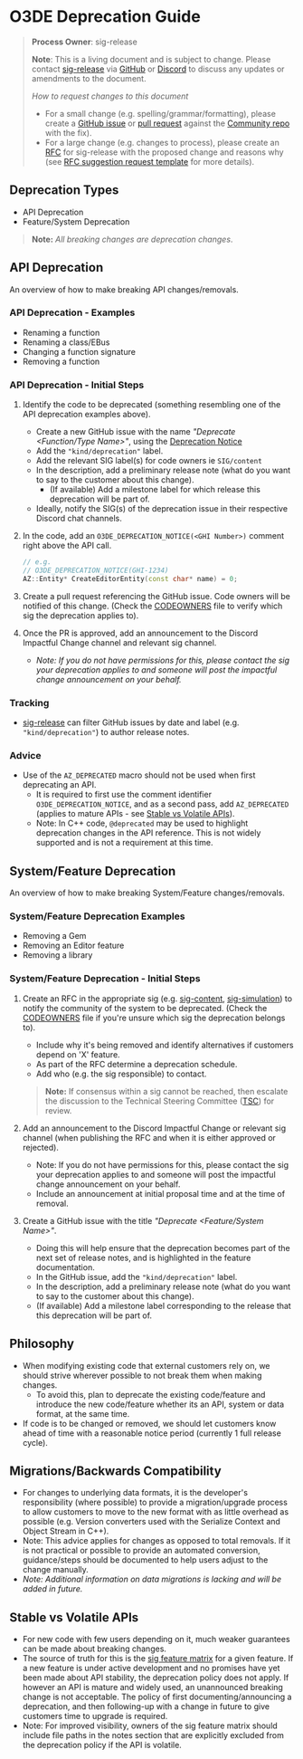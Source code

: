 # O3DE Deprecation Guide

> **Process Owner**: sig-release
>
> **Note**: This is a living document and is subject to change. Please contact [sig-release](https://github.com/o3de/sig-release) via [GitHub](https://github.com/o3de/sig-release/issues) or [Discord](https://discord.gg/crRVGNh9vu) to discuss any updates or amendments to the document.
>
> *How to request changes to this document*
>
> - For a small change (e.g. spelling/grammar/formatting), please create a [GitHub issue](https://github.com/o3de/sig-content/issues/new/choose) or [pull request](https://github.com/o3de/sig-content/pulls) against the [Community repo](https://github.com/o3de/community) with the fix).
> - For a large change (e.g. changes to process), please create an [RFC](https://github.com/o3de/sig-release/issues/new/choose) for sig-release with the proposed change and reasons why (see [RFC suggestion request template](https://github.com/o3de/sig-release/issues/new?assignees=&labels=rfc-suggestion&template=rfc-suggestion.md&title=Proposed+RFC+Suggestion+%3Ddescription%3D) for more details).

## Deprecation Types

- API Deprecation
- Feature/System Deprecation

> **Note:** *All breaking changes are deprecation changes*.

## API Deprecation

An overview of how to make breaking API changes/removals.

### API Deprecation - Examples

- Renaming a function
- Renaming a class/EBus
- Changing a function signature
- Removing a function

### API Deprecation - Initial Steps

1. Identify the code to be deprecated (something resembling one of the API deprecation examples above).

    - Create a new GitHub issue with the name *"Deprecate \<Function/Type Name\>"*, using the [Deprecation Notice](https://github.com/o3de/o3de/issues/new/choose)
    - Add the `"kind/deprecation"` label.
    - Add the relevant SIG label(s) for code owners ie `SIG/content`
    - In the description, add a preliminary release note (what do you want to say to the customer about this change).
      - (If available) Add a milestone label for which release this deprecation will be part of.
    - Ideally, notify the SIG(s) of the deprecation issue in their respective Discord chat channels.

2. In the code, add an `O3DE_DEPRECATION_NOTICE(<GHI Number>)` comment right above the API call.

    ```c++
    // e.g.
    // O3DE_DEPRECATION_NOTICE(GHI-1234)
    AZ::Entity* CreateEditorEntity(const char* name) = 0;
    ```

3. Create a pull request referencing the GitHub issue. Code owners will be notified of this change. (Check the [CODEOWNERS](https://github.com/o3de/o3de/blob/development/.github/CODEOWNERS) file to verify which sig the deprecation applies to).

4. Once the PR is approved, add an announcement to the Discord Impactful Change channel and relevant sig channel.

   - *Note: If you do not have permissions for this, please contact the sig your deprecation applies to and someone will post the impactful change announcement on your behalf.*

### Tracking

- [sig-release](https://github.com/o3de/sig-release) can filter GitHub issues by date and label (e.g. `"kind/deprecation"`) to author release notes.

### Advice

- Use of the `AZ_DEPRECATED` macro should not be used when first deprecating an API.
  - It is required to first use the comment identifier `O3DE_DEPRECATION_NOTICE`, and as a second pass, add `AZ_DEPRECATED` (applies to mature APIs - see [Stable vs Volatile APIs](#stable-vs-volatile-apis)).
  - Note: In C++ code, `@deprecated` may be used to highlight deprecation changes in the API reference. This is not widely supported and is not a requirement at this time.

## System/Feature Deprecation

An overview of how to make breaking System/Feature changes/removals.

### System/Feature Deprecation Examples

- Removing a Gem
- Removing an Editor feature
- Removing a library

### System/Feature Deprecation - Initial Steps

1. Create an RFC in the appropriate sig (e.g. [sig-content](https://github.com/o3de/sig-content), [sig-simulation](https://github.com/o3de/sig-simulation)) to notify the community of the system to be deprecated. (Check the [CODEOWNERS](https://github.com/o3de/o3de/blob/development/.github/CODEOWNERS) file if you're unsure which sig the deprecation belongs to).

   - Include why it's being removed and identify alternatives if customers depend on 'X' feature.
   - As part of the RFC determine a deprecation schedule.
   - Add who (e.g. the sig responsible) to contact.

   > **Note:** If consensus within a sig cannot be reached, then escalate the discussion to the Technical Steering Committee ([TSC](https://github.com/o3de/tsc)) for review.

2. Add an announcement to the Discord Impactful Change or relevant sig channel (when publishing the RFC and when it is either approved or rejected).

    - Note: If you do not have permissions for this, please contact the sig your deprecation applies to and someone will post the impactful change announcement on your behalf.
    - Include an announcement at initial proposal time and at the time of removal.

3. Create a GitHub issue with the title *"Deprecate \<Feature/System Name\>"*.

     - Doing this will help ensure that the deprecation becomes part of the next set of release notes, and is highlighted in the feature documentation.
     - In the GitHub issue, add the `"kind/deprecation"` label.
     - In the description, add a preliminary release note (what do you want to say to the customer about this change).
     - (If available) Add a milestone label corresponding to the release that this deprecation will be part of.

## Philosophy

- When modifying existing code that external customers rely on, we should strive wherever possible to not break them when making changes.
  - To avoid this, plan to deprecate the existing code/feature and introduce the new code/feature whether its an API, system or data format, at the same time.
- If code is to be changed or removed, we should let customers know ahead of time with a reasonable notice period (currently 1 full release cycle).

## Migrations/Backwards Compatibility

- For changes to underlying data formats, it is the developer's responsibility (where possible) to provide a migration/upgrade process to allow customers to move to the new format with as little overhead as possible (e.g. Version converters used with the Serialize Context and Object Stream in C++).
- Note: This advice applies for changes as opposed to total removals. If it is not practical or possible to provide an automated conversion, guidance/steps should be documented to help users adjust to the change manually.
- *Note: Additional information on data migrations is lacking and will be added in future.*

## Stable vs Volatile APIs

- For new code with few users depending on it, much weaker guarantees can be made about breaking changes.
- The source of truth for this is the [sig feature matrix](https://github.com/o3de/community/tree/main/features/sigjson) for a given feature. If a new feature is under active development and no promises have yet been made about API stability, the deprecation policy does not apply. If however an API is mature and widely used, an unannounced breaking change is not acceptable. The policy of first documenting/announcing a deprecation, and then following-up with a change in future to give customers time to upgrade is required.
- Note: For improved visibility, owners of the sig feature matrix should include file paths in the notes section that are explicitly excluded from the deprecation policy if the API is volatile.
